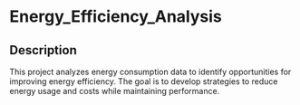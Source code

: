 # Energy_Efficiency_Analysis

## Description
This project analyzes energy consumption data to identify opportunities for improving energy efficiency. The goal is to develop strategies to reduce energy usage and costs while maintaining performance.